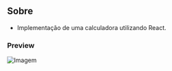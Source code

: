 ## Sobre
* Implementação de uma calculadora utilizando React.

### Preview
![Imagem](https://github.com/4L1C3-R4BB1T/digital-innovation-one/raw/main/_assets/calculadora.png)
